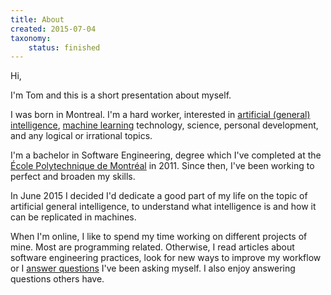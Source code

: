 ```yaml
---
title: About
created: 2015-07-04
taxonomy:
    status: finished
---
```


Hi,

I'm Tom and this is a short presentation about myself.

I was born in Montreal. I'm a hard worker, interested in [artificial (general) intelligence](../agi/README.md), [machine learning](../machine-learning/README.md) technology, science, personal development, and any logical or irrational topics.

I'm a bachelor in Software Engineering, degree which I've completed at the [École Polytechnique de Montréal](https://polymtl.ca/) in 2011.
Since then, I've been working to perfect and broaden my skills.

In June 2015 I decided I'd dedicate a good part of my life on the topic of artificial general intelligence, to understand what intelligence is and how it can be replicated in machines.

When I'm online, I like to spend my time working on different projects of mine.
Most are programming related.
Otherwise, I read articles about software engineering practices, look for new ways to improve my workflow or I [answer questions](../questions/article.md) I've been asking myself.
I also enjoy answering questions others have.
